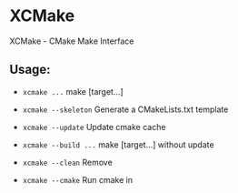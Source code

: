 # XCMake
XCMake - CMake Make Interface

## Usage:
* `xcmake ...` make [target...]

* `xcmake --skeleton` Generate a CMakeLists.txt template

* `xcmake --update` Update cmake cache

* `xcmake --build ...` make [target...] without update 

* `xcmake --clean` Remove <build-dir>

* `xcmake --cmake` Run cmake in <build-dir>
